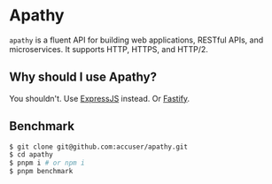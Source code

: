 # Apathy

`apathy` is a fluent API for building web applications, RESTful APIs, and microservices. It supports HTTP, HTTPS, and HTTP/2.

## Why should I use Apathy?

You shouldn't. Use [ExpressJS](https://expressjs.com) instead. Or [Fastify](https://fastify.dev).

## Benchmark

```sh
$ git clone git@github.com:accuser/apathy.git
$ cd apathy
$ pnpm i # or npm i
$ pnpm benchmark
```
